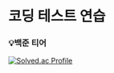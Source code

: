 # 코딩 테스트 연습
### 💡백준 티어
[![Solved.ac Profile](http://mazassumnida.wtf/api/v2/generate_badge?boj=pristo2463)](https://solved.ac/pristo2463/)
